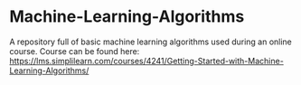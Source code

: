 # Machine-Learning-Algorithms
A repository full of basic machine learning algorithms used during an online course.
Course can be found here: https://lms.simplilearn.com/courses/4241/Getting-Started-with-Machine-Learning-Algorithms/

